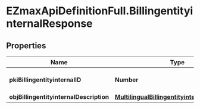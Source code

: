 # EZmaxApiDefinitionFull.BillingentityinternalResponse

## Properties

Name | Type | Description | Notes
------------ | ------------- | ------------- | -------------
**pkiBillingentityinternalID** | **Number** | The unique ID of the Billingentityinternal. | 
**objBillingentityinternalDescription** | [**MultilingualBillingentityinternalDescription**](MultilingualBillingentityinternalDescription.md) |  | 


